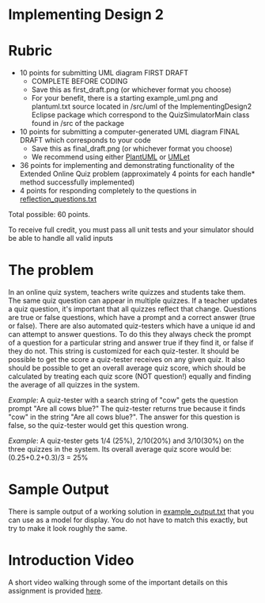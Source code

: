 # Implementing Design 2

# Rubric


* 10 points for submitting UML diagram FIRST DRAFT
  * COMPLETE BEFORE CODING
  * Save this as first_draft.png (or whichever format you choose)
  * For your benefit, there is a starting example_uml.png and plantuml.txt source located in /src/uml of the ImplementingDesign2 Eclipse package which correspond to the QuizSimulatorMain class found in /src of the package
* 10 points for submitting a computer-generated UML diagram FINAL DRAFT which corresponds to your code
  * Save this as final_draft.png (or whichever format you choose)
  * We recommend using either [PlantUML](http://plantuml.com/plantuml) or [UMLet](http://www.umlet.com/)
* 36 points for implementing and demonstrating functionality of the Extended Online Quiz problem (approximately 4 points for each handle* method successfully implemented)
* 4 points for responding completely to the questions in [reflection_questions.txt](src/reflection_questions.txt)

Total possible: 60 points. 

To receive full credit, you must pass all unit tests and your simulator should be able to handle all valid inputs

# The problem

In an online quiz system, teachers write quizzes and students take them. The same quiz question can appear in multiple quizzes. If a teacher updates a quiz question, it's important that all quizzes reflect that change. Questions are true or false questions, which have a prompt and a correct answer (true or false). There are also automated quiz-testers which have a unique id and can attempt to answer questions. To do this they always check the prompt of a question for a particular string and answer true if they find it, or false if they do not. This string is customized for each quiz-tester. It should be possible to get the score a quiz-tester receives on any given quiz. It also should be possible to get an overall average quiz score, which should be calculated by treating each quiz score (NOT question!) equally and finding the average of all quizzes in the system.

*Example*: A quiz-tester with a search string of "cow" gets the question prompt "Are all cows blue?" The quiz-tester returns true because it finds "cow" in the string "Are all cows blue?". The answer for this question is false, so the quiz-tester would get this question wrong.

*Example*: A quiz-tester gets 1/4 (25%), 2/10(20%) and 3/10(30%) on the three quizzes in the system. Its overall average quiz score would be: (0.25+0.2+0.3)/3 = 25%

# Sample Output

There is sample output of a working solution in
[example_output.txt](src/example_output.txt) that you can use as a
model for display. You do not have to match this exactly, but try to
make it look roughly the same.


# Introduction Video

A short video walking through some of the important details on this assignment is provided [here](https://rose-hulman.hosted.panopto.com/Panopto/Pages/Viewer.aspx?id=131af48c-832c-4dea-ad14-ab9c01154898).